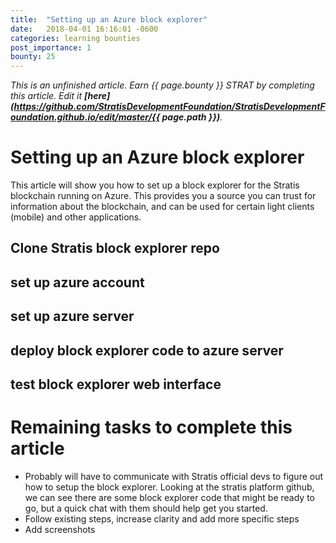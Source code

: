 ```yaml
---
title:  "Setting up an Azure block explorer"
date:   2018-04-01 16:16:01 -0600
categories: learning bounties
post_importance: 1
bounty: 25
---
```

*This is an unfinished article. Earn {{ page.bounty }} STRAT by completing this article. Edit it **[here](https://github.com/StratisDevelopmentFoundation/StratisDevelopmentFoundation.github.io/edit/master/{{ page.path }})**.*

# Setting up an Azure block explorer

This article will show you how to set up a block explorer for the Stratis blockchain running on Azure. This provides you a source you can trust for information about the blockchain, and can be used for certain light clients (mobile) and other applications.

## Clone Stratis block explorer repo

## set up azure account

## set up azure server

## deploy block explorer code to azure server

## test block explorer web interface

# Remaining tasks to complete this article

* Probably will have to communicate with Stratis official devs to figure out how to setup the block explorer. Looking at the stratis platform github, we can see there are some block explorer code that might be ready to go, but a quick chat with them should help get you started.
* Follow existing steps, increase clarity and add more specific steps
* Add screenshots

